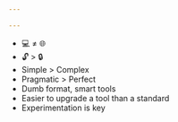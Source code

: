 ```yaml
---

---
```


* :computer: ≠ :globe_with_meridians:
* :unlock: > :lock:
* Simple > Complex
* Pragmatic > Perfect
* Dumb format, smart tools
* Easier to upgrade a tool than a standard
* Experimentation is key
